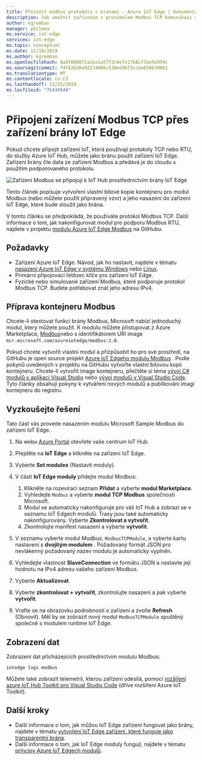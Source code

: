 ```yaml
---
title: Přeložit modbus protokoly s bránami – Azure IoT Edge | Dokumentace Microsoftu
description: Jak umožnit zařízením s protokolem Modbus TCP komunikaci s Azure IoT Hub vytvořením zařízení s bránou IoT Edge
author: kgremban
manager: philmea
ms.service: iot-edge
services: iot-edge
ms.topic: conceptual
ms.date: 11/19/2019
ms.author: kgremban
ms.openlocfilehash: 8a9f0008f1a1ea1a57f3c0e7e17b8cf3ae5e959c
ms.sourcegitcommit: f4f626d6e92174086c530ed9bf3ccbe058639081
ms.translationtype: MT
ms.contentlocale: cs-CZ
ms.lasthandoff: 12/25/2019
ms.locfileid: "75434548"
---
```

# <a name="connect-modbus-tcp-devices-through-an-iot-edge-device-gateway"></a>Připojení zařízení Modbus TCP přes zařízení brány IoT Edge

Pokud chcete připojit zařízení IoT, která používají protokoly TCP nebo RTU, do služby Azure IoT Hub, můžete jako bránu použít zařízení IoT Edge. Zařízení brány čte data ze zařízení Modbus a předává je do cloudu s použitím podporovaného protokolu.

![Zařízení Modbus se připojují k IoT Hub prostřednictvím brány IoT Edge](./media/deploy-modbus-gateway/diagram.png)

Tento článek popisuje vytvoření vlastní bitové kopie kontejneru pro modul Modbus (nebo můžete použít připravený vzor) a jeho nasazení do zařízení IoT Edge, které bude sloužit jako brána.

V tomto článku se předpokládá, že používáte protokol Modbus TCP. Další informace o tom, jak nakonfigurovat modul pro podporu Modbus RTU, najdete v projektu [modulu Azure IoT Edge Modbus](https://github.com/Azure/iot-edge-modbus) na GitHubu.

## <a name="prerequisites"></a>Požadavky
* Zařízení Azure IoT Edge. Návod, jak ho nastavit, najdete v tématu [nasazení Azure IoT Edge v systému Windows](quickstart.md) nebo [Linux](quickstart-linux.md).
* Primární připojovací řetězec klíče pro zařízení IoT Edge.
* Fyzické nebo simulované zařízení Modbus, které podporuje protokol Modbus TCP. Budete potřebovat znát jeho adresu IPv4.

## <a name="prepare-a-modbus-container"></a>Příprava kontejneru Modbus

Chcete-li otestovat funkci brány Modbus, Microsoft nabízí jednoduchý modul, který můžete použít. K modulu můžete přistupovat z Azure Marketplace, [Modbus](https://azuremarketplace.microsoft.com/marketplace/apps/microsoft_iot.edge-modbus?tab=Overview)nebo s identifikátorem URI image `mcr.microsoft.com/azureiotedge/modbus:1.0`.

Pokud chcete vytvořit vlastní modul a přizpůsobit ho pro své prostředí, na GitHubu je open source projekt [Azure IoT Edgeho modulu Modbus](https://github.com/Azure/iot-edge-modbus) . Podle pokynů uvedených v projektu na GitHubu vytvořte vlastní bitovou kopii kontejneru. Chcete-li vytvořit image kontejneru, přečtěte si téma [vývoj C# modulů v aplikaci Visual Studio](how-to-visual-studio-develop-csharp-module.md) nebo [vývoj modulů v Visual Studio Code](how-to-vs-code-develop-module.md). Tyto články obsahují pokyny k vytváření nových modulů a publikování imagí kontejneru do registru.

## <a name="try-the-solution"></a>Vyzkoušejte řešení

Tato část vás provede nasazením modulu Microsoft Sample Modbus do zařízení IoT Edge.

1. Na webu [Azure Portal](https://portal.azure.com/) otevřete vaše centrum IoT Hub.

2. Přejděte na **IoT Edge** a klikněte na zařízení IoT Edge.

3. Vyberte **Set modules** (Nastavit moduly).

4. V části **IoT Edge moduly** přidejte modul Modbus:

   1. Klikněte na rozevírací seznam **Přidat** a vyberte **modul Marketplace**.
   2. Vyhledejte `Modbus` a vyberte **modul TCP Modbus** společnosti Microsoft.
   3. Modul se automaticky nakonfiguruje pro váš IoT Hub a zobrazí se v seznamu IoT Edgech modulů. Trasy jsou také automaticky nakonfigurovány. Vyberte **Zkontrolovat a vytvořit**.
   4. Zkontrolujte manifest nasazení a vyberte **vytvořit**.

5. V seznamu vyberte modul Modbus, `ModbusTCPModule`, a vyberte kartu nastavení s **dvojitým modulem** . Požadovaný formát JSON pro nevlákenný požadovaný název modulu je automaticky vyplněn.

6. Vyhledejte vlastnost **SlaveConnection** ve formátu JSON a nastavte její hodnotu na IPv4 adresu vašeho zařízení Modbus.

7. Vyberte **Aktualizovat**.

8. Vyberte **zkontrolovat + vytvořit**, zkontrolujte nasazení a pak vyberte **vytvořit**.

9. Vraťte se na obrazovku podrobností o zařízení a zvolte **Refresh** (Obnovit). Měl by se zobrazit nový modul `ModbusTCPModule` spuštěný společně s modulem runtime IoT Edge.

## <a name="view-data"></a>Zobrazení dat

Zobrazení dat přicházejících prostřednictvím modulu Modbus:

```cmd/sh
iotedge logs modbus
```

Můžete také zobrazit telemetrii, kterou zařízení odesílá, pomocí [rozšíření azure IoT Hub Toolkit pro Visual Studio Code](https://marketplace.visualstudio.com/items?itemName=vsciot-vscode.azure-iot-toolkit) (dříve rozšíření Azure IoT Toolkit).

## <a name="next-steps"></a>Další kroky

* Další informace o tom, jak můžou IoT Edge zařízení fungovat jako brány, najdete v tématu [vytvoření IoT Edge zařízení, které funguje jako transparentní brána](./how-to-create-transparent-gateway.md).
* Další informace o tom, jak IoT Edge moduly fungují, najdete v tématu [principy Azure IoT Edgech modulů](iot-edge-modules.md).
